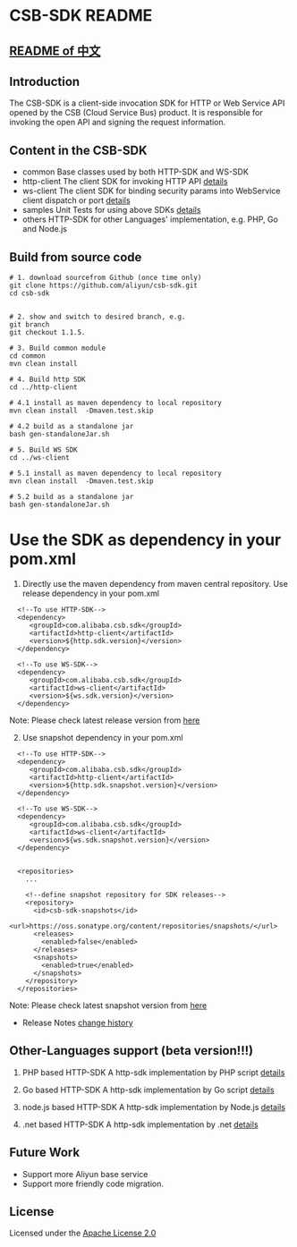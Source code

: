 # CSB-SDK README

## [README of 中文](https://github.com/aliyun/csb-sdk/blob/master/README_cn.md)

## Introduction

The CSB-SDK is a client-side invocation SDK for HTTP or Web Service API opened by the CSB (Cloud Service Bus) product. It is responsible for invoking the open API and signing the request information.

## Content in the CSB-SDK
* common       Base classes used by both HTTP-SDK and WS-SDK
* http-client  The client SDK for invoking HTTP API  [details](http-client/README.md)
* ws-client    The client SDK for binding security params into WebService client dispatch or port [details](ws-client/README.md)
* samples      Unit Tests for using above SDKs [details](samples/README.md)
* others       HTTP-SDK for other Languages' implementation, e.g. PHP, Go and Node.js

## Build from source code


```
# 1. download sourcefrom Github (once time only)
git clone https://github.com/aliyun/csb-sdk.git
cd csb-sdk
     

# 2. show and switch to desired branch, e.g.
git branch
git checkout 1.1.5.

# 3. Build common module
cd common
mvn clean install 

# 4. Build http SDK
cd ../http-client

# 4.1 install as maven dependency to local repository
mvn clean install  -Dmaven.test.skip

# 4.2 build as a standalone jar
bash gen-standaloneJar.sh

# 5. Build WS SDK
cd ../ws-client

# 5.1 install as maven dependency to local repository
mvn clean install  -Dmaven.test.skip

# 5.2 build as a standalone jar
bash gen-standaloneJar.sh

```

# Use the SDK as dependency in your pom.xml
1. Directly use the maven dependency from maven central repository. Use release dependency in your pom.xml

```
  <!--To use HTTP-SDK-->
  <dependency>
     <groupId>com.alibaba.csb.sdk</groupId>
     <artifactId>http-client</artifactId>
     <version>${http.sdk.version}</version>
  </dependency>

  <!--To use WS-SDK-->
  <dependency>
     <groupId>com.alibaba.csb.sdk</groupId>
     <artifactId>ws-client</artifactId>
     <version>${ws.sdk.version}</version>
  </dependency>
```

Note: Please check latest release version from [here](release.md)

2. Use snapshot dependency in your pom.xml

```
  <!--To use HTTP-SDK-->
  <dependency>
     <groupId>com.alibaba.csb.sdk</groupId>
     <artifactId>http-client</artifactId>
     <version>${http.sdk.snapshot.version}</version>
  </dependency>

  <!--To use WS-SDK-->
  <dependency>
     <groupId>com.alibaba.csb.sdk</groupId>
     <artifactId>ws-client</artifactId>
     <version>${ws.sdk.snapshot.version}</version>
  </dependency>
     
     
  <repositories>
    ...
      
    <!--define snapshot repository for SDK releases-->   
    <repository>
      <id>csb-sdk-snapshots</id>
      <url>https://oss.sonatype.org/content/repositories/snapshots/</url>
      <releases>
        <enabled>false</enabled>
      </releases>
      <snapshots>
        <enabled>true</enabled>
      </snapshots>
    </repository>
  </repositories>
```

Note: Please check latest snapshot version from [here](release.md)

* Release Notes
  [change history](release.md)

## Other-Languages support (beta version!!!)
1. PHP based HTTP-SDK
A http-sdk implementation by PHP script [details](others/php/README.md)

2. Go  based HTTP-SDK
A http-sdk implementation by Go script [details](others/golang/README.md)

3. node.js based HTTP-SDK
A http-sdk implementation by Node.js [details](others/node.js/README.md)

4. .net based HTTP-SDK
A http-sdk implementation by .net [details](CSharp/README.md)

## Future Work

- Support more Aliyun base service
- Support more friendly code migration.

## License

Licensed under the [Apache License 2.0](https://www.apache.org/licenses/LICENSE-2.0.html)
